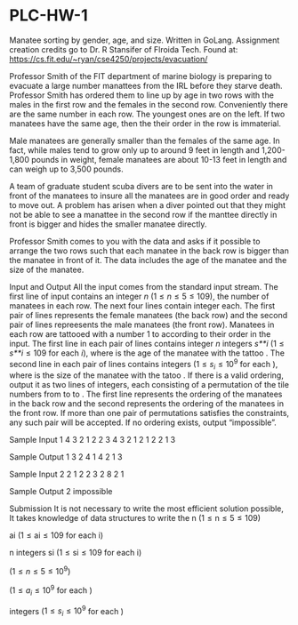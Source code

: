# PLC-HW-1
Manatee sorting by gender, age, and size. Written in GoLang. Assignment creation credits go to Dr. R Stansifer of Flroida Tech. Found at: https://cs.fit.edu/~ryan/cse4250/projects/evacuation/

Professor Smith of the FIT department of marine biology is preparing to evacuate a large number manattees from the IRL before they starve death. Professor Smith has ordered them to line up by age in two rows with the males in the first row and the females in the second row. Conveniently there are the same number in each row. The youngest ones are on the left. If two manatees have the same age, then the their order in the row is immaterial.

Male manatees are generally smaller than the females of the same age. In fact, while males tend to grow only up to around 9 feet in length and 1,200-1,800 pounds in weight, female manatees are about 10-13 feet in length and can weigh up to 3,500 pounds.

A team of graduate student scuba divers are to be sent into the water in front of the manatees to insure all the manatees are in good order and ready to move out. A problem has arisen when a diver pointed out that they might not be able to see a manattee in the second row if the manttee directly in front is bigger and hides the smaller manatee directly.

Professor Smith comes to you with the data and asks if it possible to arrange the two rows such that each manatee in the back row is bigger than the manatee in front of it. The data includes the age of the manatee and the size of the manatee.

Input and Output All the input comes from the standard input stream. The first line of input contains an integer *n* (1 ≤ *n* ≤ 5 ≤ 109), the number of manatees in each row. The next four lines contain 
 integer each. The first pair of lines represents the female manatees (the back row) and the second pair of lines repreesents the male manatees (the front row). Manatees in each row are tattooed with a number 1 to 
 according to their order in the input. The first line in each pair of lines contains 
 integer *n* integers *s**i* (1 ≤ *s**i* ≤ 109 for each *i*), where 
is the age of the manatee with the tattoo 
. The second line in each pair of lines contains 
 integers 
 ($1\le s_i\le 10^9$ for each 
), where 
 is the size of the manatee with the tatoo 
. If there is a valid ordering, output it as two lines of integers, each consisting of a permutation of the tile numbers from to 
 to 
. The first line represents the ordering of the manatees in the back row and the second represents the ordering of the manatees in the front row. If more than one pair of permutations satisfies the constraints, any such pair will be accepted. If no ordering exists, output “impossible”.

Sample Input 1 
4 
3 2 1 2 
2 3 4 3 
2 1 2 1 
2 2 1 3 

Sample Output 1 
3 2 4 1 
4 2 1 3 

Sample Input 2 
2 
1 2 
2 3 
2 8 
2 1 

Sample Output 2 
impossible 

Submission It is not necessary to write the most efficient solution possible, It takes knowledge of data structures to write the
n (1 ≤ n ≤ 5 ≤ 109)

ai (1 ≤ ai ≤ 109 for each i)

n integers si (1 ≤ si ≤ 109 for each i)

 ($1\le n \le 5 \le 10^9$)

 ($1\le a_i\le 10^9$ for each 
)

 integers 
 ($1\le s_i\le 10^9$ for each 
)
